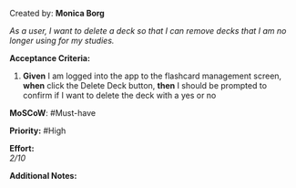 Created by:  **Monica Borg**

_As a user, I want to delete a deck so that I can remove decks that I am no longer using for my studies._

**Acceptance Criteria:**

1. **Given** I am logged into the app to the flashcard management screen, **when** click the Delete Deck button, **then** I should be prompted to confirm if I want to delete the deck with a yes or no

**MoSCoW**: #Must-have 

**Priority:**  #High 

**Effort:**  
_2/10_

**Additional Notes:**  
